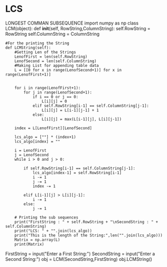 # LCS
LONGEST COMMAN SUBSEQUENCE
import numpy as np
class LCM(object):
    def __init__(self, RowString,ColumnString):
        self.RowString = RowString
        self.ColumnString = ColumnString
 
    #For the printing the String
    def LCMString(self):
        #Getting Len of the Strings
        LenofFirst = len(self.RowString)
        LenofSecond = len(self.ColumnString)
        #Making List for appending table data
        L = [[0 for x in range(LenofSecond+1)] for x in range(LenofFirst+1)]


        for i in range(LenofFirst+1):
            for j in range(LenofSecond+1): 
                if i == 0 or j == 0:
                    L[i][j] = 0
                elif self.RowString[i-1] == self.ColumnString[j-1]:
                    L[i][j] = L[i-1][j-1] + 1
                else:
                    L[i][j] = max(L[i-1][j], L[i][j-1])

        index = L[LenofFirst][LenofSecond]

        lcs_algo = [""] * (index+1)
        lcs_algo[index] = ""

        i = LenofFirst
        j = LenofSecond
        while i > 0 and j > 0:

            if self.RowString[i-1] == self.ColumnString[j-1]:
                lcs_algo[index-1] = self.RowString[i-1]
                i -= 1
                j -= 1
                index -= 1

            elif L[i-1][j] > L[i][j-1]:
                i -= 1
            else:
                j -= 1
                
        # Printing the sub sequences
        print("FirstString : " + self.RowString + "\nSecondString : " + self.ColumnString)
        print("LCS: " + "".join(lcs_algo))
        print("This is the length of the String:",len("".join(lcs_algo)))
        Matrix = np.array(L)
        print(Matrix)
   
FirstString = input("Enter a First String:")
SecondString = input("Enter a Second String:")
obj = LCM(SecondString,FirstString)
obj.LCMString()
